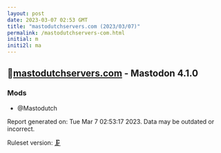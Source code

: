 ```yaml
---
layout: post
date: 2023-03-07 02:53 GMT
title: "mastodutchservers.com (2023/03/07)"
permalink: /mastodutchservers-com.html
initial: m
initi2l: ma
---
```


## 🐘[mastodutchservers.com](https://mastodutchservers.com) - Mastodon 4.1.0

### Mods
 * @Mastodutch

Report generated on: Tue Mar  7 02:53:17 2023. Data may be outdated or incorrect.

Ruleset version: [🗜](/version-clamp)
